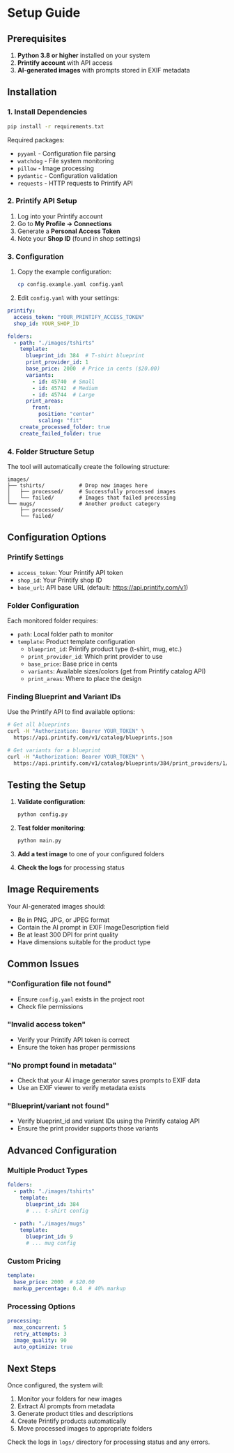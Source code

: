 # Setup Guide

## Prerequisites

1. **Python 3.8 or higher** installed on your system
2. **Printify account** with API access
3. **AI-generated images** with prompts stored in EXIF metadata

## Installation

### 1. Install Dependencies

```bash
pip install -r requirements.txt
```

Required packages:
- `pyyaml` - Configuration file parsing
- `watchdog` - File system monitoring
- `pillow` - Image processing
- `pydantic` - Configuration validation
- `requests` - HTTP requests to Printify API

### 2. Printify API Setup

1. Log into your Printify account
2. Go to **My Profile → Connections**
3. Generate a **Personal Access Token**
4. Note your **Shop ID** (found in shop settings)

### 3. Configuration

1. Copy the example configuration:
   ```bash
   cp config.example.yaml config.yaml
   ```

2. Edit `config.yaml` with your settings:

```yaml
printify:
  access_token: "YOUR_PRINTIFY_ACCESS_TOKEN"
  shop_id: YOUR_SHOP_ID

folders:
  - path: "./images/tshirts"
    template:
      blueprint_id: 384  # T-shirt blueprint
      print_provider_id: 1
      base_price: 2000  # Price in cents ($20.00)
      variants:
        - id: 45740  # Small
        - id: 45742  # Medium
        - id: 45744  # Large
      print_areas:
        front:
          position: "center"
          scaling: "fit"
    create_processed_folder: true
    create_failed_folder: true
```

### 4. Folder Structure Setup

The tool will automatically create the following structure:

```
images/
├── tshirts/           # Drop new images here
│   ├── processed/     # Successfully processed images
│   └── failed/        # Images that failed processing
└── mugs/              # Another product category
    ├── processed/
    └── failed/
```

## Configuration Options

### Printify Settings

- `access_token`: Your Printify API token
- `shop_id`: Your Printify shop ID
- `base_url`: API base URL (default: https://api.printify.com/v1)

### Folder Configuration

Each monitored folder requires:

- `path`: Local folder path to monitor
- `template`: Product template configuration
  - `blueprint_id`: Printify product type (t-shirt, mug, etc.)
  - `print_provider_id`: Which print provider to use
  - `base_price`: Base price in cents
  - `variants`: Available sizes/colors (get from Printify catalog API)
  - `print_areas`: Where to place the design

### Finding Blueprint and Variant IDs

Use the Printify API to find available options:

```bash
# Get all blueprints
curl -H "Authorization: Bearer YOUR_TOKEN" \
  https://api.printify.com/v1/catalog/blueprints.json

# Get variants for a blueprint
curl -H "Authorization: Bearer YOUR_TOKEN" \
  https://api.printify.com/v1/catalog/blueprints/384/print_providers/1/variants.json
```

## Testing the Setup

1. **Validate configuration**:
   ```bash
   python config.py
   ```

2. **Test folder monitoring**:
   ```bash
   python main.py
   ```

3. **Add a test image** to one of your configured folders

4. **Check the logs** for processing status

## Image Requirements

Your AI-generated images should:
- Be in PNG, JPG, or JPEG format
- Contain the AI prompt in EXIF ImageDescription field
- Be at least 300 DPI for print quality
- Have dimensions suitable for the product type

## Common Issues

### "Configuration file not found"
- Ensure `config.yaml` exists in the project root
- Check file permissions

### "Invalid access token"
- Verify your Printify API token is correct
- Ensure the token has proper permissions

### "No prompt found in metadata"
- Check that your AI image generator saves prompts to EXIF data
- Use an EXIF viewer to verify metadata exists

### "Blueprint/variant not found"
- Verify blueprint_id and variant IDs using the Printify catalog API
- Ensure the print provider supports those variants

## Advanced Configuration

### Multiple Product Types

```yaml
folders:
  - path: "./images/tshirts"
    template:
      blueprint_id: 384
      # ... t-shirt config
  
  - path: "./images/mugs"
    template:
      blueprint_id: 9
      # ... mug config
```

### Custom Pricing

```yaml
template:
  base_price: 2000  # $20.00
  markup_percentage: 0.4  # 40% markup
```

### Processing Options

```yaml
processing:
  max_concurrent: 5
  retry_attempts: 3
  image_quality: 90
  auto_optimize: true
```

## Next Steps

Once configured, the system will:
1. Monitor your folders for new images
2. Extract AI prompts from metadata
3. Generate product titles and descriptions
4. Create Printify products automatically
5. Move processed images to appropriate folders

Check the logs in `logs/` directory for processing status and any errors.
